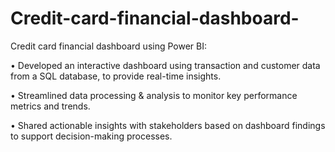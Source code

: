 # Credit-card-financial-dashboard-
Credit card financial dashboard using Power BI:

• Developed an interactive dashboard using transaction and customer data from a SQL database, to provide real-time insights.

• Streamlined data processing & analysis to monitor key performance metrics and trends.

• Shared actionable insights with stakeholders based on dashboard findings to support decision-making processes.
